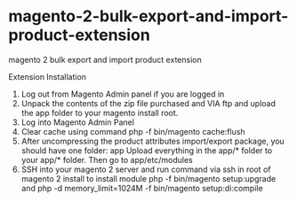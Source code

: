 # magento-2-bulk-export-and-import-product-extension
magento 2 bulk export and import product extension

Extension Installation
1. Log out from Magento Admin panel if you are logged in
2. Unpack the contents of the zip file purchased and VIA ftp and upload the app folder to your magento install root.
3. Log into Magento Admin Panel
4. Clear cache using command php -f bin/magento cache:flush
5. After uncompressing the product attributes import/export package, you should have one folder: app
Upload everything in the app/* folder to your app/* folder. Then go to app/etc/modules
6. SSH into your magento 2 server and run command via ssh in root of magento 2 install to install module
php -f bin/magento setup:upgrade
and
php -d memory_limit=1024M -f bin/magento setup:di:compile
